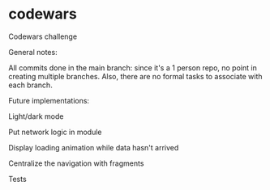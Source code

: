 # codewars

Codewars challenge

General notes:

All commits done in the main branch: since it's a 1 person repo, no point in creating multiple
branches. Also, there are no formal tasks to associate with each branch.

Future implementations:

Light/dark mode

Put network logic in module

Display loading animation while data hasn't arrived

Centralize the navigation with fragments

Tests
